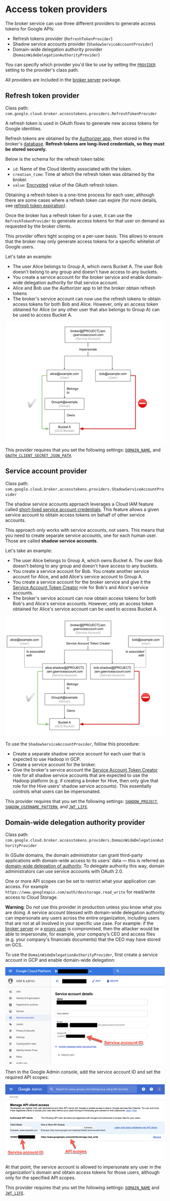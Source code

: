 # Access token providers

The broker service can use three different providers to generate access tokens for Google APIs:

- Refresh tokens provider (`RefreshTokenProvider`)
- Shadow service accounts provider (`ShadowServiceAccountProvider`)
- Domain-wide delegation authority provider (`DomainWideDelegationAuthorityProvider`)

You can specify which provider you'd like to use by setting the [`PROVIDER`](settings.md#PROVIDER) setting to the provider's class path.

All providers are included in the [broker server](broker-server.md) package.

## Refresh token provider

Class path: `com.google.cloud.broker.accesstokens.providers.RefreshTokenProvider`

A refresh token is used in OAuth flows to generate new access tokens for Google identities.

Refresh tokens are obtained by the [Authorizer app](authorizer.md), then stored in the broker's [database](database.md).
**Refresh tokens are long-lived credentials, so they must be stored securely.**

Below is the schema for the refresh token table:

- `id`: Name of the Cloud Identity associated with the token.
- `creation_time`: Time at which the refresh token was obtained by the broker.
- `value`: [Encrypted](encryption.md) value of the OAuth refresh token.

Obtaining a refresh token is a one-time process for each user, although there are some cases where a refresh token can
expire (for more details, see [refresh token expiration](https://developers.google.com/identity/protocols/OAuth2#expiration)).

Once the broker has a refresh token for a user, it can use the `RefreshTokenProvider` to generate access tokens for that user
on demand as requested by the broker clients.

This provider offers tight scoping on a per-user basis. This allows to ensure that the broker may only generate access tokens
for a specific whitelist of Google users.

Let's take an example:

- The user Alice belongs to Group A, which owns Bucket A. The user Bob doesn't belong to any group and doesn't have access to any buckets.
- You create a service account for the broker service and enable domain-wide delegation authority for that service account.
- Alice and Bob use the Authorizer app to let the broker obtain refresh tokens
- The broker's service account can now use the refresh tokens to obtain access tokens for both Bob and Alice. However, only an access token obtained for Alice (or any other user that also belongs to Group A) can be used to access Bucket A.

<img src="../img/access-example-users.svg">

This provider requires that you set the following settings: [`DOMAIN_NAME`](settings.md#DOMAIN_NAME), and
[`OAUTH_CLIENT_SECRET_JSON_PATH`](settings.md#OAUTH_CLIENT_SECRET_JSON_PATH).

## Service account provider

Class path: `com.google.cloud.broker.accesstokens.providers.ShadowServiceAccountProvider`

The shadow service accounts approach leverages a Cloud IAM feature called [short-lived service account credentials](https://cloud.google.com/iam/docs/creating-short-lived-service-account-credentials).
This feature allows a given service account to obtain access tokens on behalf of other service accounts.

This approach only works with service accounts, not users. This means that you need to create separate service accounts, one for
each human user. Those are called **shadow service accounts**.

Let's take an example:

- The user Alice belongs to Group A, which owns Bucket A. The user Bob doesn't belong to any group and doesn't have access to any buckets.
- You create a service account for Bob. You create another service account for Alice, and add Alice's service account to Group A.
- You create a service account for the broker service and give it the [Service Account Token Creator](https://cloud.google.com/iam/docs/service-accounts#the_service_account_token_creator_role)
  role for Bob's and Alice's service accounts.
- The broker's service account can now obtain access tokens for both Bob's and Alice's service accounts. However, only an access
  token obtained for Alice's service account can be used to access Bucket A.

<img src="../img/access-example-service-accounts.svg">

To use the `ShadowServiceAccountProvider`, follow this procedure:

- Create a separate shadow service account for each user that is expected to use Hadoop in GCP.
- Create a service account for the broker.
- Give the broker's service account the [Service Account Token Creator](https://cloud.google.com/iam/docs/service-accounts#the_service_account_token_creator_role)
  role for all shadow service accounts that are expected to use the Hadoop platform (e.g. if creating a broker for Hive,
  then only give that role for the Hive users' shadow service accounts). This essentially controls what users can be impersonated.

This provider requires that you set the following settings: [`SHADOW_PROJECT`](settings.md#SHADOW_PROJECT),
[`SHADOW_USERNAME_PATTERN`](settings.md#SHADOW_USERNAME_PATTERN), and [`JWT_LIFE`](settings.md#JWT_LIFE).

## Domain-wide delegation authority provider

Class path: `com.google.cloud.broker.accesstokens.providers.DomainWideDelegationAuthorityProvider`

In GSuite domains, the domain administrator can grant third-party applications with domain-wide access to its users' data — this is
referred as [domain-wide delegation of authority](https://developers.google.com/admin-sdk/directory/v1/guides/delegation). To delegate
authority this way, domain administrators can use service accounts with OAuth 2.0.

One or more API scopes can be set to restrict what your application can access. For example `https://www.googleapis.com/auth/devstorage.read_write` for read/write access
to Cloud Storage.

**Warning**: Do _not_ use this provider in production unless you know what you are doing.
A service account blessed with domain-wide delegation authority can impersonate any users across the entire organization,
including users that are not at all involved in your specific use case. For example: if the [broker server](broker-server.md) or a
[proxy user](authentication.md#proxy-user-impersonation) is compromised, then the attacker would be able to impersonate,
for example, your company’s CEO and access files (e.g. your company's financials documents) that the CEO may have stored on GCS.

To use the `DomainWideDelegationAuthorityProvider`, first create a service account in GCP and enable domain-wide delegation:

<img src="../img/dwd-service-accounts-screen.png">

Then in the Google Admin console, add the service account ID and set the required API scopes:

<img src="../img/dwd-admin-screen.png">

At that point, the service account is allowed to impersonate any user in the organization's domain and obtain access tokens for those users, although only for the specified API scopes.

This provider requires that you set the following settings: [`DOMAIN_NAME`](settings.md#DOMAIN_NAME) and [`JWT_LIFE`](settings.md#JWT_LIFE).

